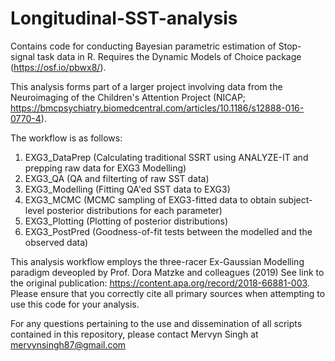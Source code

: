 # Longitudinal-SST-analysis

Contains code for conducting Bayesian parametric estimation of Stop-signal task data in R. Requires the Dynamic Models of Choice package (https://osf.io/pbwx8/).

This analysis forms part of a larger project involving data from the Neuroimaging of the Children's Attention Project (NICAP; https://bmcpsychiatry.biomedcentral.com/articles/10.1186/s12888-016-0770-4).

The workflow is as follows: 

1. EXG3_DataPrep (Calculating traditional SSRT using ANALYZE-IT and prepping raw data for EXG3 Modelling)
2. EXG3_QA (QA and filterting of raw SST data)
3. EXG3_Modelling (Fitting QA'ed SST data to EXG3)
4. EXG3_MCMC (MCMC sampling of EXG3-fitted data to obtain subject-level posterior distributions for each parameter)
5. EXG3_Plotting (Plotting of posterior distributions)
6. EXG3_PostPred (Goodness-of-fit tests between the modelled and the observed data)

This analysis workflow employs the three-racer Ex-Gaussian Modelling paradigm deveopled by Prof. Dora Matzke and colleagues (2019) See link to the original publication: https://content.apa.org/record/2018-66881-003. Please ensure that you correctly cite all primary sources when attempting to use this code for your analysis.

For any questions pertaining to the use and dissemination of all scripts contained in this repository, please contact Mervyn Singh at mervynsingh87@gmail.com
